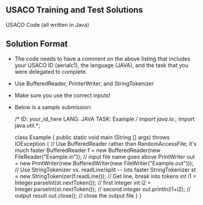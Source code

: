 ## USACO Training and Test Solutions
USACO Code (all written in Java)

## Solution Format
- The code needs to have a comment on the above listing that includes
  your USACO ID (aerialc1), the language (JAVA), and the task that you 
  were delegated to complete.
- Use BufferedReader, PrinterWriter, and StringTokenizer
- Make sure you use the correct inputs!
- Below is a sample submission:


    /*
    ID: your_id_here
    LANG: JAVA
    TASK: Example
    */
    import java.io.*;
    import java.util.*;
    
    class Example {
        public static void main (String [] args) throws IOException {
            // Use BufferedReader rather than RandomAccessFile; it's much faster
            BufferedReader f = new BufferedReader(new FileReader("Example.in"));
            // input file name goes above
            PrintWriter out = new PrintWriter(new BufferedWriter(new FileWriter("Example.out")));
            // Use StringTokenizer vs. readLine/split -- lots faster
            StringTokenizer st = new StringTokenizer(f.readLine());
            // Get line, break into tokens
            int i1 = Integer.parseInt(st.nextToken());    // first integer
            int i2 = Integer.parseInt(st.nextToken());    // second integer
            out.println(i1+i2);                           // output result
            out.close();                                  // close the output file
        }
    }
